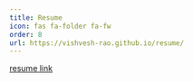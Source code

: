 ```yaml
---
title: Resume
icon: fas fa-folder fa-fw
order: 8
url: https://vishvesh-rao.github.io/resume/
---
```

[resume link](https://vishvesh-rao.github.io/resume/)
